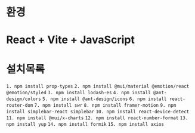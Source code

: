 # 환경
# React + Vite + JavaScript

# 설치목록
`1. npm install prop-types`
`2. npm install @mui/material @emotion/react @emotion/styled`
`3. npm install lodash-es`
`4. npm install @ant-design/colors`
`5. npm install @ant-design/icons`
`6. npm install react-router-dom`
`7. npm install swr`
`8. npm install framer-motion`
`9. npm install simplebar-react simplebar`
`10. npm install react-device-detect`
`11. npm install @mui/x-charts`
`12. npm install react-number-format`
`13. npm install yup`
`14. npm install formik`
`15. npm install axios`